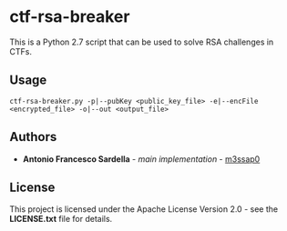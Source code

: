 # ctf-rsa-breaker

This is a Python 2.7 script that can be used to solve RSA challenges in CTFs.

## Usage

```
ctf-rsa-breaker.py -p|--pubKey <public_key_file> -e|--encFile <encrypted_file> -o|--out <output_file>
```

## Authors

* **Antonio Francesco Sardella** - *main implementation* - [m3ssap0](https://github.com/m3ssap0)

## License

This project is licensed under the Apache License Version 2.0 - see the **LICENSE.txt** file for details.